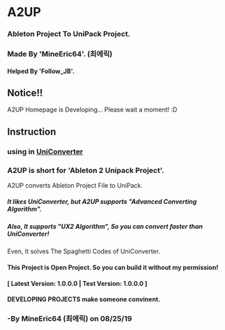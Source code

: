 # A2UP

<!-- ![A2UP_Icon](https://github.com/MineEric64/A2UP/blob/master/Resources/a2up_icon.png) -->

### Ableton Project To UniPack Project.

### Made By 'MineEric64'. (최에릭)
#### Helped By 'Follow_JB'.

## Notice!!
A2UP Homepage is Developing... Please wait a moment! :D

## Instruction
### using in [UniConverter](https://github.com/MineEric64/UniConverter-Project)

### A2UP is short for 'Ableton 2 Unipack Project'.
A2UP converts Ableton Project File to UniPack.

##### It likes UniConverter, but A2UP supports "Advanced Converting Algorithm".
##### Also, It supports "UX2 Algorithm", So you can convert faster than UniConverter!
Even, It solves The Spaghetti Codes of UniConverter.

#### This Project is Open Project. So you can build it without my permission!
#### [ Latest Version: 1.0.0.0 | Test Version: 1.0.0.0 ]

#### DEVELOPING PROJECTS make someone convinent.
### -By MineEric64 (최에릭) on 08/25/19
